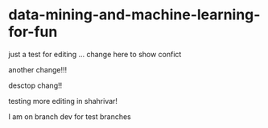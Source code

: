 # data-mining-and-machine-learning-for-fun

just a test for editing ...
change here to show confict

another change!!!

desctop chang!!

testing more editing in shahrivar!


I am on branch dev for test branches
